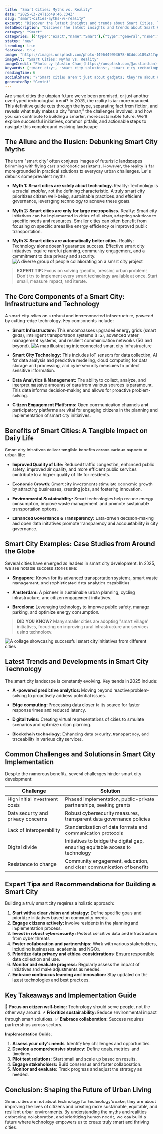 ```yaml
---
title: "Smart Cities: Myths vs. Reality"
date: "2025-03-24T16:49:46.234Z"
slug: "smart-cities-myths-vs-reality"
excerpt: "Discover the latest insights and trends about Smart Cities. This comprehensive guide covers everything you need to know about Smart Cities in 2025."
metaDescription: "Discover the latest insights and trends about Smart Cities. This comprehensive guide covers everything you need to know about Smart Cities in 2025."
category: "Smart"
categories: [{"type":"exact","name":"Smart"},{"type":"general","name":"Urban Planning"},{"type":"medium","name":"Data Management"},{"type":"specific","name":"Sensor Networks"},{"type":"niche","name":"Predictive Policing"}]
status: "new"
trending: true
featured: true
image: "https://images.unsplash.com/photo-1496449903678-68ddcb189a24?q=85&w=1200&fit=max&fm=webp&auto=compress"
imageAlt: "Smart Cities: Myths vs. Reality"
imageCredit: "Photo by [Austin Chan](https://unsplash.com/@austinchan) on Unsplash"
keywords: ["smart city", "smart city solutions", "smart city technology", "benefits of smart cities", "smart city infrastructure", "smart city planning", "smart city examples", "how to build a smart city", "smart city investment opportunities", "best smart city initiatives"]
readingTime: 6
socialShare: "\"Smart cities aren't just about gadgets; they're about using technology to solve real-world problems and improve people's lives.  The key lies in prioritizing human needs and building sustainable solutions.\""
generatedBy: "Gemini"
---
```




Are smart cities the utopian future we've been promised, or just another overhyped technological trend?  In 2025, the reality is far more nuanced.  This definitive guide cuts through the hype, separating fact from fiction, and reveals what truly makes a city "smart," the challenges involved, and how you can contribute to building a smarter, more sustainable future.  We'll explore successful initiatives, common pitfalls, and actionable steps to navigate this complex and evolving landscape.

## The Allure and the Illusion: Debunking Smart City Myths

The term "smart city" often conjures images of futuristic landscapes brimming with flying cars and robotic assistants.  However, the reality is far more grounded in practical solutions to everyday urban challenges. Let's debunk some prevalent myths:

* **Myth 1: Smart cities are solely about technology.**  Reality: Technology is a crucial *enabler*, not the defining characteristic.  A truly smart city prioritizes citizen well-being, sustainable practices, and efficient governance, leveraging technology to achieve these goals.

* **Myth 2:  Smart cities are only for large metropolises.** Reality:  Smart city initiatives can be implemented in cities of all sizes, adapting solutions to specific needs and resources.  Smaller cities can often benefit from focusing on specific areas like energy efficiency or improved public transportation.

* **Myth 3:  Smart cities are automatically better cities.**  Reality: Technology alone doesn't guarantee success.  Effective smart city initiatives require careful planning, community engagement, and a commitment to data privacy and security. ![A diverse group of people collaborating on a smart city project](https://images.unsplash.com/photo-1451187580459-43490279c0fa?q=85&w=1200&fit=max&fm=webp&auto=compress)

> **EXPERT TIP:** Focus on solving specific, pressing urban problems.  Don't try to implement every smart technology available at once. Start small, measure impact, and iterate.

## The Core Components of a Smart City: Infrastructure and Technology

A smart city relies on a robust and interconnected infrastructure, powered by cutting-edge technology.  Key components include:

* **Smart Infrastructure:** This encompasses upgraded energy grids (smart grids), intelligent transportation systems (ITS), advanced water management systems, and resilient communication networks (5G and beyond).  ![A map illustrating interconnected smart city infrastructure](https://images.unsplash.com/photo-1484417894907-623942c8ee29?q=85&w=1200&fit=max&fm=webp&auto=compress)

* **Smart City Technology:**  This includes IoT sensors for data collection, AI for data analysis and predictive modeling, cloud computing for data storage and processing, and cybersecurity measures to protect sensitive information.

* **Data Analytics & Management:**  The ability to collect, analyze, and interpret massive amounts of data from various sources is paramount.  This data informs decision-making and allows for proactive problem-solving.

* **Citizen Engagement Platforms:**  Open communication channels and participatory platforms are vital for engaging citizens in the planning and implementation of smart city initiatives.

## Benefits of Smart Cities: A Tangible Impact on Daily Life

Smart city initiatives deliver tangible benefits across various aspects of urban life:

* **Improved Quality of Life:** Reduced traffic congestion, enhanced public safety, improved air quality, and more efficient public services contribute to a higher quality of life for residents.

* **Economic Growth:**  Smart city investments stimulate economic growth by attracting businesses, creating jobs, and fostering innovation.

* **Environmental Sustainability:**  Smart technologies help reduce energy consumption, improve waste management, and promote sustainable transportation options.

* **Enhanced Governance & Transparency:**  Data-driven decision-making and open data initiatives promote transparency and accountability in city governance.

## Smart City Examples: Case Studies from Around the Globe

Several cities have emerged as leaders in smart city development.  In 2025, we see notable success stories like:

* **Singapore:** Known for its advanced transportation systems, smart waste management, and sophisticated data analytics capabilities.

* **Amsterdam:**  A pioneer in sustainable urban planning, cycling infrastructure, and citizen engagement initiatives.

* **Barcelona:**  Leveraging technology to improve public safety, manage parking, and optimize energy consumption.

> **DID YOU KNOW?**  Many smaller cities are adopting "smart village" initiatives, focusing on improving rural infrastructure and services using technology.

![A collage showcasing successful smart city initiatives from different cities](https://images.unsplash.com/photo-1517976487492-5750f3195933?q=85&w=1200&fit=max&fm=webp&auto=compress)

## Latest Trends and Developments in Smart City Technology

The smart city landscape is constantly evolving.  Key trends in 2025 include:

* **AI-powered predictive analytics:**  Moving beyond reactive problem-solving to proactively address potential issues.

* **Edge computing:** Processing data closer to its source for faster response times and reduced latency.

* **Digital twins:**  Creating virtual representations of cities to simulate scenarios and optimize urban planning.

* **Blockchain technology:**  Enhancing data security, transparency, and traceability in various city services.

## Common Challenges and Solutions in Smart City Implementation

Despite the numerous benefits, several challenges hinder smart city development:

| Challenge                      | Solution                                                                   |
|---------------------------------|---------------------------------------------------------------------------|
| High initial investment costs   | Phased implementation, public-private partnerships, seeking grants         |
| Data security and privacy concerns | Robust cybersecurity measures, transparent data governance policies           |
| Lack of interoperability        | Standardization of data formats and communication protocols                 |
| Digital divide                  | Initiatives to bridge the digital gap, ensuring equitable access to technology |
| Resistance to change            | Community engagement, education, and clear communication of benefits          |



## Expert Tips and Recommendations for Building a Smart City

Building a truly smart city requires a holistic approach:

1. **Start with a clear vision and strategy:** Define specific goals and prioritize initiatives based on community needs.
2. **Engage citizens actively:**  Involve residents in the planning and implementation process.
3. **Invest in robust cybersecurity:** Protect sensitive data and infrastructure from cyber threats.
4. **Foster collaboration and partnerships:**  Work with various stakeholders, including businesses, academia, and NGOs.
5. **Prioritize data privacy and ethical considerations:**  Ensure responsible data collection and use.
6. **Monitor and evaluate progress:**  Regularly assess the impact of initiatives and make adjustments as needed.
7. **Embrace continuous learning and innovation:**  Stay updated on the latest technologies and best practices.

## Key Takeaways and Implementation Guide

🔑 **Focus on citizen well-being:**  Technology should serve people, not the other way around.
⚡ **Prioritize sustainability:**  Reduce environmental impact through smart solutions.
✅ **Embrace collaboration:**  Success requires partnerships across sectors.

**Implementation Guide:**

1. **Assess your city's needs:** Identify key challenges and opportunities.
2. **Develop a comprehensive strategy:** Define goals, metrics, and timelines.
3. **Pilot test solutions:** Start small and scale up based on results.
4. **Engage stakeholders:**  Build consensus and foster collaboration.
5. **Monitor and evaluate:**  Track progress and adjust the strategy as needed.

## Conclusion: Shaping the Future of Urban Living

Smart cities are not about technology for technology's sake; they are about improving the lives of citizens and creating more sustainable, equitable, and resilient urban environments.  By understanding the myths and realities, embracing collaboration, and prioritizing human needs, we can build a future where technology empowers us to create truly smart and thriving cities.

